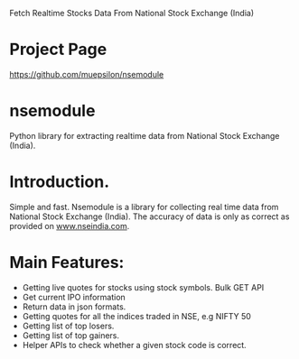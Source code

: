 Fetch Realtime Stocks Data From National Stock Exchange (India)

Project Page
=============
https://github.com/muepsilon/nsemodule

nsemodule
========
Python library for extracting realtime data from National Stock Exchange (India).

Introduction.
============
Simple and fast. Nsemodule is a library for collecting real time data from National Stock Exchange (India). The accuracy of data is only as correct as provided on www.nseindia.com.

Main Features:
=============
* Getting live quotes for stocks using stock symbols. Bulk GET API
* Get current IPO information
* Return data in json formats.
* Getting quotes for all the indices traded in NSE, e.g NIFTY 50
* Getting list of top losers.
* Getting list of top gainers.
* Helper APIs to check whether a given stock code is correct.